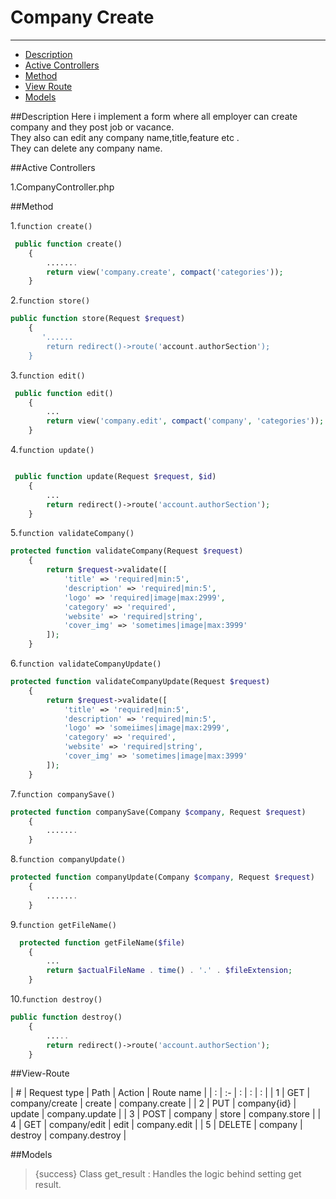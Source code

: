 # Company Create

---

- [Description](#section-1)
- [Active Controllers](#section-1)
- [Method](#section-3)
- [View Route](#section-4)
- [Models](#section-5)

<a name="section-1"></a>

##Description
 Here i implement a form where all employer can  create  company and they post job or vacance.</br>
 They also can edit any company name,title,feature etc .</br>
 They can delete any company name.



<a name="section-2"></a>
##Active Controllers

1.CompanyController.php</br>




<a name="section-3"></a>
##Method

1.`function create()`


```php
 public function create()
    {
        .......
        return view('company.create', compact('categories'));
    }
```  

2.`function store()`
```php
public function store(Request $request)
    {
       '......
        return redirect()->route('account.authorSection');
    }
``` 

3.`function edit()`
```php
 public function edit()
    {
        ...
        return view('company.edit', compact('company', 'categories'));
    }

```

4.`function update()`
```php

 public function update(Request $request, $id)
    {
        ...
        return redirect()->route('account.authorSection');
    }
```

5.`function validateCompany()`
```php
protected function validateCompany(Request $request)
    {
        return $request->validate([
            'title' => 'required|min:5',
            'description' => 'required|min:5',
            'logo' => 'required|image|max:2999',
            'category' => 'required',
            'website' => 'required|string',
            'cover_img' => 'sometimes|image|max:3999'
        ]);
    }

```

6.`function validateCompanyUpdate()`
```php
protected function validateCompanyUpdate(Request $request)
    {
        return $request->validate([
            'title' => 'required|min:5',
            'description' => 'required|min:5',
            'logo' => 'someiimes|image|max:2999',
            'category' => 'required',
            'website' => 'required|string',
            'cover_img' => 'sometimes|image|max:3999'
        ]);
    }
```

7.`function companySave()`
```php
protected function companySave(Company $company, Request $request)
    {
        .......
    }
```

8.`function companyUpdate()`
```php
protected function companyUpdate(Company $company, Request $request)
    {
        .......
    }
```

9.`function getFileName()`
```php
  protected function getFileName($file)
    {
        ...
        return $actualFileName . time() . '.' . $fileExtension;
    }
```

10.`function destroy()`
```php
public function destroy()
    {
        .....
        return redirect()->route('account.authorSection');
    }
```

<a name="section-4"></a>

##View-Route

| # | Request type   | Path | Action | Route name |
| : |   :-   |  :  | : | : |
| 1 | GET | company/create  | create | company.create |
| 2 | PUT | company{id}  | update | company.update |
| 3 | POST | company  | store | company.store |
| 4 | GET | company/edit  | edit | company.edit |
| 5 | DELETE | company  | destroy | company.destroy |

<a name="section-5"></a>

##Models
> {success} Class get_result :  Handles the logic behind setting get result.</br>